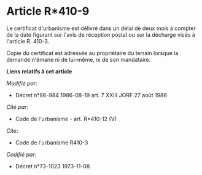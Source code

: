 # Article R*410-9

Le certificat d'urbanisme est délivré dans un délai de deux mois à compter de la date figurant sur l'avis de réception postal
ou sur la décharge visés à l'article R. 410-3.

Copie du certificat est adressée au propriétaire du terrain lorsque la demande n'émane ni de lui-même, ni de son mandataire.

**Liens relatifs à cet article**

_Modifié par_:

  - Décret n°86-984 1986-08-19 art. 7 XXIII JORF 27 août 1986

_Cité par_:

  - Code de l'urbanisme - art. R*410-12 (V)

_Cite_:

  - Code de l'urbanisme R410-3

_Codifié par_:

  - Décret n°73-1023 1973-11-08
